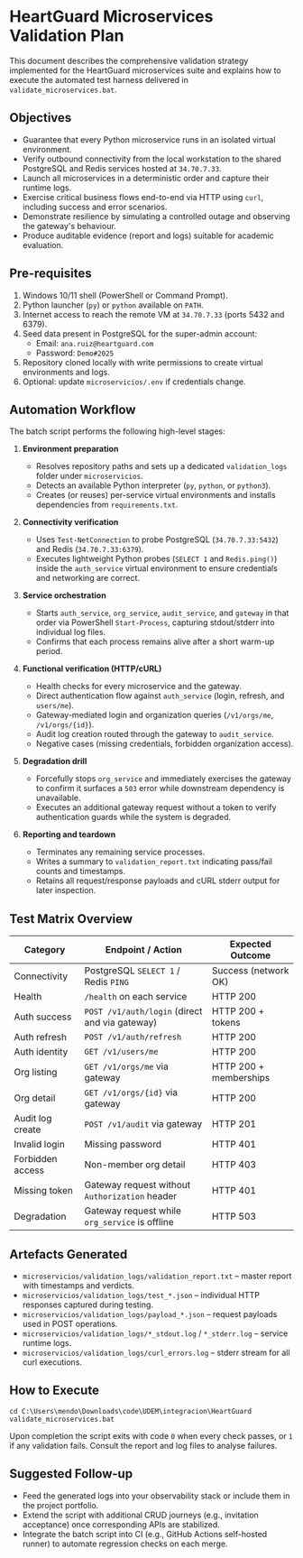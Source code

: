 # HeartGuard Microservices Validation Plan

This document describes the comprehensive validation strategy implemented for the HeartGuard microservices suite and explains how to execute the automated test harness delivered in `validate_microservices.bat`.

## Objectives
- Guarantee that every Python microservice runs in an isolated virtual environment.
- Verify outbound connectivity from the local workstation to the shared PostgreSQL and Redis services hosted at `34.70.7.33`.
- Launch all microservices in a deterministic order and capture their runtime logs.
- Exercise critical business flows end-to-end via HTTP using `curl`, including success and error scenarios.
- Demonstrate resilience by simulating a controlled outage and observing the gateway's behaviour.
- Produce auditable evidence (report and logs) suitable for academic evaluation.

## Pre-requisites
1. Windows 10/11 shell (PowerShell or Command Prompt).
2. Python launcher (`py`) or `python` available on `PATH`.
3. Internet access to reach the remote VM at `34.70.7.33` (ports 5432 and 6379).
4. Seed data present in PostgreSQL for the super-admin account:
   - Email: `ana.ruiz@heartguard.com`
   - Password: `Demo#2025`
5. Repository cloned locally with write permissions to create virtual environments and logs.
6. Optional: update `microservicios/.env` if credentials change.

## Automation Workflow
The batch script performs the following high-level stages:

1. **Environment preparation**
   - Resolves repository paths and sets up a dedicated `validation_logs` folder under `microservicios`.
   - Detects an available Python interpreter (`py`, `python`, or `python3`).
   - Creates (or reuses) per-service virtual environments and installs dependencies from `requirements.txt`.

2. **Connectivity verification**
   - Uses `Test-NetConnection` to probe PostgreSQL (`34.70.7.33:5432`) and Redis (`34.70.7.33:6379`).
   - Executes lightweight Python probes (`SELECT 1` and `Redis.ping()`) inside the `auth_service` virtual environment to ensure credentials and networking are correct.

3. **Service orchestration**
   - Starts `auth_service`, `org_service`, `audit_service`, and `gateway` in that order via PowerShell `Start-Process`, capturing stdout/stderr into individual log files.
   - Confirms that each process remains alive after a short warm-up period.

4. **Functional verification (HTTP/cURL)**
   - Health checks for every microservice and the gateway.
   - Direct authentication flow against `auth_service` (login, refresh, and `users/me`).
   - Gateway-mediated login and organization queries (`/v1/orgs/me`, `/v1/orgs/{id}`).
   - Audit log creation routed through the gateway to `audit_service`.
   - Negative cases (missing credentials, forbidden organization access).

5. **Degradation drill**
   - Forcefully stops `org_service` and immediately exercises the gateway to confirm it surfaces a `503` error while downstream dependency is unavailable.
   - Executes an additional gateway request without a token to verify authentication guards while the system is degraded.

6. **Reporting and teardown**
   - Terminates any remaining service processes.
   - Writes a summary to `validation_report.txt` indicating pass/fail counts and timestamps.
   - Retains all request/response payloads and cURL stderr output for later inspection.

## Test Matrix Overview
| Category            | Endpoint / Action                                  | Expected Outcome |
|--------------------|----------------------------------------------------|------------------|
| Connectivity       | PostgreSQL `SELECT 1` / Redis `PING`               | Success (network OK) |
| Health             | `/health` on each service                          | HTTP 200 |
| Auth success       | `POST /v1/auth/login` (direct and via gateway)     | HTTP 200 + tokens |
| Auth refresh       | `POST /v1/auth/refresh`                            | HTTP 200 |
| Auth identity      | `GET /v1/users/me`                                 | HTTP 200 |
| Org listing        | `GET /v1/orgs/me` via gateway                      | HTTP 200 + memberships |
| Org detail         | `GET /v1/orgs/{id}` via gateway                    | HTTP 200 |
| Audit log create   | `POST /v1/audit` via gateway                       | HTTP 201 |
| Invalid login      | Missing password                                   | HTTP 401 |
| Forbidden access   | Non-member org detail                              | HTTP 403 |
| Missing token      | Gateway request without `Authorization` header     | HTTP 401 |
| Degradation        | Gateway request while `org_service` is offline     | HTTP 503 |

## Artefacts Generated
- `microservicios/validation_logs/validation_report.txt` – master report with timestamps and verdicts.
- `microservicios/validation_logs/test_*.json` – individual HTTP responses captured during testing.
- `microservicios/validation_logs/payload_*.json` – request payloads used in POST operations.
- `microservicios/validation_logs/*_stdout.log` / `*_stderr.log` – service runtime logs.
- `microservicios/validation_logs/curl_errors.log` – stderr stream for all curl executions.

## How to Execute
```batch
cd C:\Users\mendo\Downloads\code\UDEM\integracion\HeartGuard
validate_microservices.bat
```

Upon completion the script exits with code `0` when every check passes, or `1` if any validation fails. Consult the report and log files to analyse failures.

## Suggested Follow-up
- Feed the generated logs into your observability stack or include them in the project portfolio.
- Extend the script with additional CRUD journeys (e.g., invitation acceptance) once corresponding APIs are stabilized.
- Integrate the batch script into CI (e.g., GitHub Actions self-hosted runner) to automate regression checks on each merge.
